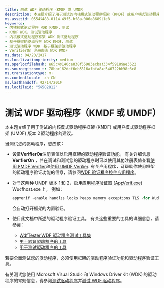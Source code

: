 ```yaml
---
title: 测试 WDF 驱动程序（KMDF 或 UMDF）
description: 本主题介绍了用于测试的内核模式驱动程序框架 (KMDF) 或用户模式驱动程序框架 (UMDF) 版本 2 驱动程序的建议。
ms.assetid: 05545488-0114-49f5-bf8a-006a868911e8
keywords:
- 内核模式驱动程序 WDK KMDF，测试
- KMDF WDK，测试驱动程序
- 内核模式驱动程序框架 WDK 测试驱动程序
- 基于框架的驱动程序 WDK KMDF，测试
- 测试驱动程序 WDK，基于框架的驱动程序
- VerifierOn 注册表值 WDK KMDF
ms.date: 04/20/2017
ms.localizationpriority: medium
ms.openlocfilehash: e65c49140ce838f65983ecba3334f59189ae3522
ms.sourcegitcommit: 78bbc162dcf6eb5816afbfa8ac546722bb98c6c8
ms.translationtype: MT
ms.contentlocale: zh-CN
ms.lasthandoff: 02/14/2019
ms.locfileid: "56582812"
---
```

# <a name="testing-a-wdf-driver-kmdf-or-umdf"></a>测试 WDF 驱动程序（KMDF 或 UMDF）


本主题介绍了用于测试的内核模式驱动程序框架 (KMDF) 或用户模式驱动程序框架 (UMDF) 版本 2 驱动程序的建议。

当测试您的驱动程序，您应该：

-   设置**VerifierOn**注册表值以启用框架的驱动程序验证功能。 有关详细信息**VerifierOn** ，并在调试和测试您的驱动程序时可以使用其他注册表值查看[使用 KMDF Verifier](using-kmdf-verifier.md)和[使用 UMDF Verifier](using-umdf-verifier.md). 有关应用程序，可帮助你使用框架的驱动程序验证功能的信息，请参阅[WDF 验证程序控件应用程序](https://msdn.microsoft.com/library/windows/hardware/ff556129)。

-   对于这两种 UMDF 版本 1 和 2，启用[应用程序验证器 (AppVerif.exe)](http://www.microsoft.com/download/details.aspx?id=20028) Wudfhost.exe 上。 例如：
    ```cpp
    appverif -enable handles locks heaps memory exceptions TLS -for WudfHost.exe
    ```

    会自动打开框架的内置验证。
-   使用此文档中所述的驱动程序验证工具。 有关这些重要的工具的详细信息，请参阅：
    -   [WdfTester:WDF 驱动程序测试工具集](https://msdn.microsoft.com/library/windows/hardware/ff556110)
    -   [用于验证驱动程序的工具](https://msdn.microsoft.com/library/windows/hardware/ff552969)
    -   [用于测试驱动程序的工具](https://msdn.microsoft.com/library/windows/hardware/ff552966)

若要全面测试您的驱动程序，必须使用框架的驱动程序验证功能和驱动程序验证工具。

有关测试您使用 Microsoft Visual Studio 和 Windows Driver Kit (WDK) 的驱动程序的常规信息，请参阅[测试驱动程序](https://docs.microsoft.com/windows-hardware/drivers/develop/testing-a-driver)并[测试 WDF 驱动程序](https://docs.microsoft.com/windows-hardware/drivers/wdf/testing-a-kmdf-driver)。

 

 





